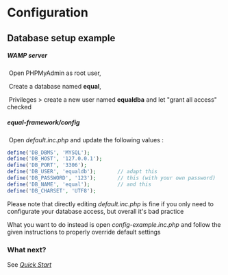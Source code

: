 # Configuration



## Database setup example

##### WAMP server
​	Open PHPMyAdmin as root user,

​	Create a database named **equal**,

​	Privileges > create a new user named **equaldba** and let "grant all access" checked



##### equal-framework/config
​	Open *default.inc.php* and update the following values :
```php
define('DB_DBMS', 'MYSQL'); 
define('DB_HOST', '127.0.0.1'); 
define('DB_PORT', '3306'); 
define('DB_USER', 'equaldb'); 	   	// adapt this
define('DB_PASSWORD', '123');  		// this (with your own password)
define('DB_NAME', 'equal');   		// and this
define('DB_CHARSET', 'UTF8'); 
```

Please note that directly editing *default.inc.php* is fine if you only need to configurate your database access, but overall it's bad practice

What you want to do instead is open *config-example.inc.php* and follow the given instructions to properly override default settings



### What next?

See [*Quick Start*](Quick-Start.md)
